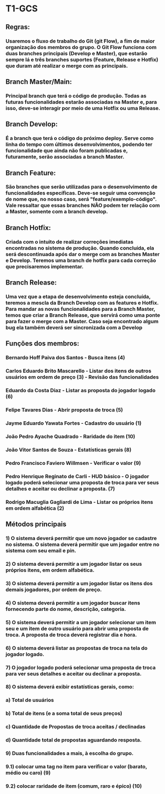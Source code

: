 
# T1-GCS

## Regras:
### Usaremos o fluxo de trabalho do Git (git Flow), a fim de maior organização dos membros do grupo. O Git Flow funciona com duas branches principais (Develop e Master), que estarão sempre lá e três branches suportes (Feature, Release e Hotfix) que duram até realizar o merge com as principais.

## Branch Master/Main:
### Principal branch que terá o código de produção. Todas as futuras funcionalidades estarão associadas na Master e, para isso, deve-se interagir por meio de uma Hotfix ou uma Release.

## Branch Develop:
### É a branch que terá o código do próximo deploy. Serve como linha do tempo com últimos desenvolvimentos, podendo ter funcionalidade que ainda não foram publicadas e, futuramente, serão associadas a branch Master.

## Branch Feature:
### São branches que serão utilizadas para o desenvolvimento de funcionalidades específicas. Deve-se seguir uma convenção de nome que, no nosso caso, será "feature/exemplo-código". Vale ressaltar que essas branches NÃO podem ter relação com a Master, somente com a branch develop.

## Branch Hotfix:
### Criada com o intuito de realizar correções imediatas encontradas no sistema de produção. Quando concluída, ela será descontinuada após dar o merge com as branches Master e Develop. Teremos uma branch de hotfix para cada correção que precisaremos implementar.

## Branch Release:
### Uma vez que a etapa de desenvolvimento esteja concluída, teremos a mescla da Branch Develop com as features e Hotfix. Para mandar as novas funcionalidades para a Branch Master, temos que criar a Branch Release, que servirá como uma ponte para fazer o merge com a Master. Caso seja encontrado algum bug ela também deverá ser sincronizada com a Develop

## Funções dos membros:
### Bernardo Hoff Paiva dos Santos - Busca itens (4)
### Carlos Eduardo Brito Mascarello - Listar dos itens de outros usuários em ordem de preço (3) - Revisão das funcionalidades
### Eduardo da Costa Diaz - Listar as proposta do jogador logado (6)
### Felipe Tavares Dias - Abrir proposta de troca (5)
### Jayme Eduardo Yawata Fortes - Cadastro do usuário (1)
### João Pedro Ayache Quadrado - Raridade do item (10)
### João Vitor Santos de Souza - Estatísticas gerais (8)
### Pedro Francisco Faviero Willmsen - Verificar o valor (9)
### Pedro Henrique Reginato de Carli - HUD básico - O jogador logado poderá selecionar uma proposta de troca para ver seus detalhes e aceitar ou declinar a proposta. (7)
### Rodrigo Macuglia Gagliardi de Lima - Listar os próprios itens em ordem alfabética (2)

## Métodos principais
### 1) O sistema deverá permitir que um novo jogador se cadastre no sistema. O sistema deverá permitir que um jogador entre no sistema com seu email e pin.
### 2) O sistema deverá permitir a um jogador listar os seus próprios itens, em ordem alfabética.
### 3) O sistema deverá permitir a um jogador listar os itens dos demais jogadores, por ordem de preço.
### 4) O sistema deverá permitir a um jogador buscar itens fornecendo parte do nome, descrição, categoria.
### 5) O sistema deverá permitir a um jogador selecionar um item seu e um item de outro usuário para abrir uma proposta de troca. A proposta de troca deverá registrar dia e hora.
### 6) O sistema deverá listar as propostas de troca na tela do jogador logado.
### 7) O jogador logado poderá selecionar uma proposta de troca para ver seus detalhes e aceitar ou declinar a proposta.
### 8) O sistema deverá exibir estatísticas gerais, como:
   ### a) Total de usuários
   ### b) Total de itens (e a soma total de seus preços)
   ### c) Quantidade de Propostas de troca aceitas / declinadas
   ### d) Quantidade total de propostas aguardando resposta.
### 9) Duas funcionalidades a mais, à escolha do grupo.
### 9.1) colocar uma tag no item para verificar o valor (barato, médio ou caro) (9)
### 9.2) colocar raridade de item (comum, raro e épico) (10)